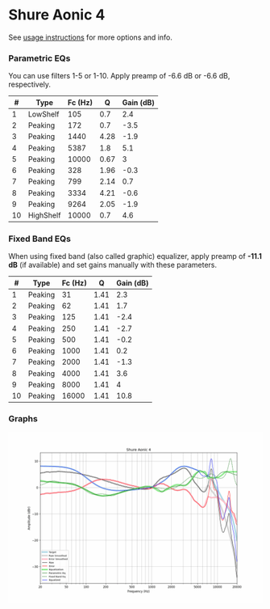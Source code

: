 # Shure Aonic 4
See [usage instructions](https://github.com/jaakkopasanen/AutoEq#usage) for more options and info.

### Parametric EQs
You can use filters 1-5 or 1-10. Apply preamp of -6.6 dB or -6.6 dB, respectively.

|   # | Type      |   Fc (Hz) |    Q |   Gain (dB) |
|-----|-----------|-----------|------|-------------|
|   1 | LowShelf  |       105 | 0.7  |         2.4 |
|   2 | Peaking   |       172 | 0.7  |        -3.5 |
|   3 | Peaking   |      1440 | 4.28 |        -1.9 |
|   4 | Peaking   |      5387 | 1.8  |         5.1 |
|   5 | Peaking   |     10000 | 0.67 |         3   |
|   6 | Peaking   |       328 | 1.96 |        -0.3 |
|   7 | Peaking   |       799 | 2.14 |         0.7 |
|   8 | Peaking   |      3334 | 4.21 |        -0.6 |
|   9 | Peaking   |      9264 | 2.05 |        -1.9 |
|  10 | HighShelf |     10000 | 0.7  |         4.6 |

### Fixed Band EQs
When using fixed band (also called graphic) equalizer, apply preamp of **-11.1 dB** (if available) and set gains manually with these parameters.

|   # | Type    |   Fc (Hz) |    Q |   Gain (dB) |
|-----|---------|-----------|------|-------------|
|   1 | Peaking |        31 | 1.41 |         2.3 |
|   2 | Peaking |        62 | 1.41 |         1.7 |
|   3 | Peaking |       125 | 1.41 |        -2.4 |
|   4 | Peaking |       250 | 1.41 |        -2.7 |
|   5 | Peaking |       500 | 1.41 |        -0.2 |
|   6 | Peaking |      1000 | 1.41 |         0.2 |
|   7 | Peaking |      2000 | 1.41 |        -1.3 |
|   8 | Peaking |      4000 | 1.41 |         3.6 |
|   9 | Peaking |      8000 | 1.41 |         4   |
|  10 | Peaking |     16000 | 1.41 |        10.8 |

### Graphs
![](./Shure%20Aonic%204.png)
